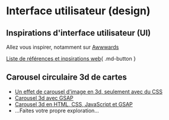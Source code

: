 # Interface utilisateur (design)

## Inspirations d'interface utilisateur (UI)

Allez vous inspirer, notamment sur [Awwwards](https://www.awwwards.com/)

[Liste de références et inpsirations web](./projets/appweb-creative/references-et-inpspirations.md){ .md-button }

## Carousel circulaire 3d de cartes

- [Un effet de carousel d'image en 3d, seulement avec du CSS](https://www.youtube.com/watch?v=yqaLSlPOUxM)
- [Carousel 3d avec GSAP](https://gsap.com/community/forums/topic/43001-3d-carousel-with-more-items/)
- [Carousel 3d en HTML, CSS, JavaScript et GSAP](https://www.youtube.com/watch?v=lxGwReGtKqs)
- ...Faites votre propre exploration...

